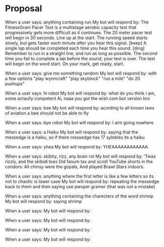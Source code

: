 # Proposal

When a user says: anything containing run
My bot will respond by: The FitnessGram Pacer Test is a multistage aerobic capacity test that progressively gets more difficult as it continues. The 20 meter pacer test will begin in 30 seconds. Line up at the start. The running speed starts slowly, but gets faster each minute after you hear this signal. [beep] A single lap should be completed each time you hear this sound. [ding] Remember to run in a straight line, and run as long as possible. The second time you fail to complete a lap before the sound, your test is over. The test will begin on the word start. On your mark, get ready, start.

When a user says: give me something random
My bot will respond by: with a few options
"play wynncraft"
"play skyblock" 
"run a mile" 
"do 20 pushups"

When a user says: hi robot
My bot will respond by: what do you think i am, some actaully competent Ai, naaa you got the wish.com bot version bro 


When a user says: bee 
My bot will respond by: acording to all known laws of aviation a bee should not be able to fly

When a user says: bye robot 
My bot will respond by: I aint going nowhere

When a user says: a Haiku
My bot will respond by: saying that the messedge is a haiku, so if there messedge has 17 sylobles its a haiku

When a user says: yhea
My bot will respond by: YHEAAAAAAAAAAAA

When a user says: skibity, rizz, any brain rot
My bot will respond by:
’Twas rizzly, and the skibidi toes
      Did fanum tax and scroll YouTube shorts in the condors:
All chinsy were the gopals,
      And played Brawl Stars indoors.

When a user says: anything where the first letter is like a few letters so its not to chaotic is lower case
My bot will respond by:
repeating the messedge back to them and then saying use pwoper gramer (that was not a mistake) 

When a user says: anything containing the charecters of the word shrimp
My bot will respond by: saying shrimp

When a user says: 
My bot will respond by:

When a user says:
My bot will respond by:

When a user says:
My bot will respond by:

When a user says:
My bot will respond by:

